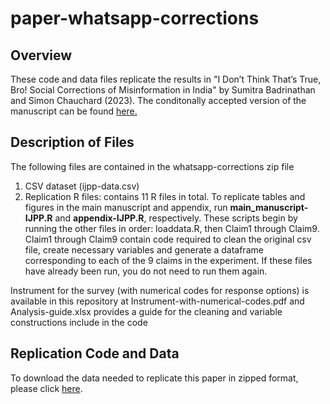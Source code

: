 # paper-whatsapp-corrections

## Overview
These code and data files replicate the results in "I Don’t Think That’s True, Bro! Social Corrections of Misinformation in India" by Sumitra Badrinathan and Simon Chauchard (2023). The conditonally accepted version of the manuscript can be found [here.](https://doi.org/10.1177/19401612231158770)


## Description of Files

The following files are contained in the whatsapp-corrections zip file

1. CSV dataset (ijpp-data.csv)
2. Replication R files: contains 11 R files in total. To replicate tables and figures in the main manuscript and appendix, run **main_manuscript-IJPP.R** and **appendix-IJPP.R**, respectively. These scripts begin by running the other files in order: loaddata.R, then Claim1 through Claim9. Claim1 through Claim9 contain code required to clean the original csv file, create necessary variables and generate a dataframe corresponding to each of the 9 claims in the experiment. If these files have already been run, you do not need to run them again.

Instrument for the survey (with numerical codes for response options) is available in this repository at Instrument-with-numerical-codes.pdf and Analysis-guide.xlsx provides a guide for the cleaning and variable constructions include in the code


## Replication Code and Data

To download the data needed to replicate this paper in zipped format, please click [here](<https://github.com/SumitraBadrinathan/paper-whatsapp-corrections/blob/main/whatsapp-corrections.zip> "Optional title").
